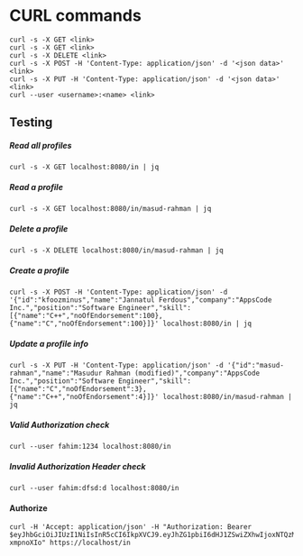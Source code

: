 # CURL commands

```
curl -s -X GET <link>
curl -s -X GET <link>
curl -s -X DELETE <link>
curl -s -X POST -H 'Content-Type: application/json' -d '<json data>' <link>
curl -s -X PUT -H 'Content-Type: application/json' -d '<json data>' <link>
curl --user <username>:<name> <link>
```

## Testing

##### Read all profiles
```
curl -s -X GET localhost:8080/in | jq
```
##### Read a profile
```
curl -s -X GET localhost:8080/in/masud-rahman | jq
```
##### Delete a profile
```
curl -s -X DELETE localhost:8080/in/masud-rahman | jq
```
##### Create a profile
```
curl -s -X POST -H 'Content-Type: application/json' -d '{"id":"kfoozminus","name":"Jannatul Ferdous","company":"AppsCode Inc.","position":"Software Engineer","skill":[{"name":"C++","noOfEndorsement":100},{"name":"C","noOfEndorsement":100}]}' localhost:8080/in | jq
```
##### Update a profile info
```
curl -s -X PUT -H 'Content-Type: application/json' -d '{"id":"masud-rahman","name":"Masudur Rahman (modified)","company":"AppsCode Inc.","position":"Software Engineer","skill":[{"name":"C","noOfEndorsement":3},{"name":"C++","noOfEndorsement":4}]}' localhost:8080/in/masud-rahman | jq
```
##### Valid Authorization check
```
curl --user fahim:1234 localhost:8080/in
```
##### Invalid Authorization Header check
```
curl --user fahim:dfsd:d localhost:8080/in
```
#### Authorize
```
curl -H 'Accept: application/json' -H "Authorization: Bearer $eyJhbGciOiJIUzI1NiIsInR5cCI6IkpXVCJ9.eyJhZG1pbiI6dHJ1ZSwiZXhwIjoxNTQzMjU5OTQ2LCJ1c2VyIjoiZmFoaW0ifQ.qRTYLq4en4MMRZdNs3XjhOAOHSrkt_UqZM-xmpnoXIo" https://localhost/in
```